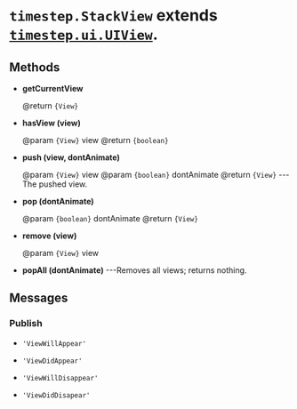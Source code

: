# `timestep.StackView` extends [`timestep.ui.UIView`](./ui/uiview.md).

## Methods

* __getCurrentView__

	@return `{View}`

* __hasView (view)__

	@param `{View}` view
	@return `{boolean}`

* __push (view, dontAnimate)__

	@param `{View}` view
	@param `{boolean}` dontAnimate
	@return `{View}` ---The pushed view.

* __pop (dontAnimate)__

	@param `{boolean}` dontAnimate
	@return `{View}`

* __remove (view)__

	@param `{View}` view

* __popAll (dontAnimate)__ ---Removes all views; returns nothing.


## Messages

### Publish

* `'ViewWillAppear'`

* `'ViewDidAppear'`

* `'ViewWillDisappear'`

* `'ViewDidDisapear'`
